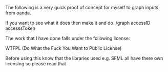The following is a very quick proof of concept for myself to graph inputs from oanda.

If you want to see what it does then make it and do ./graph accessID accesssToken

The work that I have done falls under the following license:

WTFPL (Do What the Fuck You Want to Public License)

Before using this know that the libraries used e.g. SFML all have there own licensing so please read that
